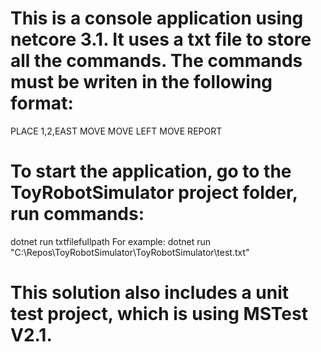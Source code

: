 # This is a console application using netcore 3.1. It uses a txt file to store all the commands. The commands must be writen in the following format: 
PLACE 1,2,EAST
MOVE
MOVE
LEFT
MOVE
REPORT

# To start the application, go to the ToyRobotSimulator project folder, run commands:
dotnet run txtfilefullpath
For example: dotnet run "C:\Repos\ToyRobotSimulator\ToyRobotSimulator\test.txt"

# This solution also includes a unit test project, which is using MSTest V2.1.
